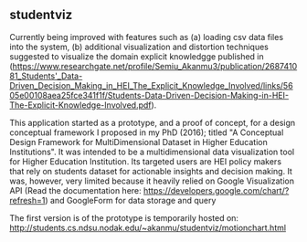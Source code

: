 ## studentviz

Currently being improved with features such as (a) loading csv data files into the system, (b) additional visualization and distortion techniques suggested to visualize the domain explicit knowledgge published in (https://www.researchgate.net/profile/Semiu_Akanmu3/publication/268741081_Students'_Data-Driven_Decision_Making_in_HEI_The_Explicit_Knowledge_Involved/links/5605e00108aea25fce341f1f/Students-Data-Driven-Decision-Making-in-HEI-The-Explicit-Knowledge-Involved.pdf).

This application started as  a prototype, and a proof of concept, for a design conceptual framework I proposed in my PhD (2016); titled "A Conceptual Design Framework for MultiDimensional Dataset in Higher Education Institutions". It was intended to be a multidimensional data visualization tool for Higher Education Institution.
Its targeted users are HEI policy makers that rely on students dataset for actionable insights and decision making. It was, however, very limited because it heavily relied on Google Visualization API (Read the documentation here: https://developers.google.com/chart/?refresh=1) and GoogleForm for data storage and query

The first version is of the prototype is temporarily hosted on: http://students.cs.ndsu.nodak.edu/~akanmu/studentviz/motionchart.html 
